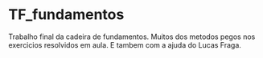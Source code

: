 # TF_fundamentos
Trabalho final da cadeira de fundamentos.
Muitos dos metodos pegos nos exercicios resolvidos em aula. E tambem com a ajuda do Lucas Fraga.
